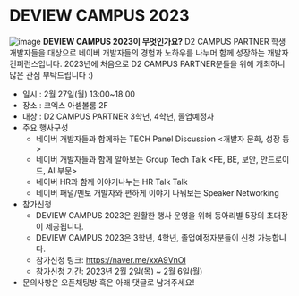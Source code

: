 # DEVIEW CAMPUS 2023
![image](https://github.com/D2CAMPUS-PARTNER/DEVIEW-CAMPUS-2023/blob/main/스크린샷%202023-02-01%20오후%207.17.51.png)
**DEVIEW CAMPUS 2023이 무엇인가요?**
  D2 CAMPUS PARTNER 학생개발자들을 대상으로 네이버 개발자들의 경험과 노하우를 나누머 함께 성장하는 개발자 컨퍼런스입니다. 2023년에 처음으로 D2 CAMPUS PARTNER분들을 위해 개최하니 많은 관심 부탁드립니다 :)

* 일시 : 2월 27일(월) 13:00~18:00
* 장소 : 코엑스 아셈볼룸 2F
* 대상 : D2 CAMPUS PARTNER 3학년, 4학년, 졸업예정자 
* 주요 행사구성
  * 네이버 개발자들과 함께하는 TECH Panel Discussion <개발자 문화, 성장 등>
  * 네이버 개발자들과 함께 알아보는 Group Tech Talk <FE, BE, 보안, 안드로이드, AI 부문>
  * 네이버 HR과 함께 이야기나누는 HR Talk Talk
  * 네이버 패널/멘토 개발자와 편하게 이야기 나눠보는 Speaker Networking
* 참가신청
  * DEVIEW CAMPUS 2023은 원활한 행사 운영을 위해 동아리별 5장의 초대장이 제공됩니다.
  * DEVIEW CAMPUS 2023은 3학년, 4학년, 졸업예정자분들이 신청 가능합니다. 
  * 참가신청 링크: https://naver.me/xxA9VnOl
  * 참가신청 기간: 2023년 2월 2일(목) ~ 2월 6일(월)
* 문의사항은 오픈채팅방 혹은 아래 댓글로 남겨주세요!
